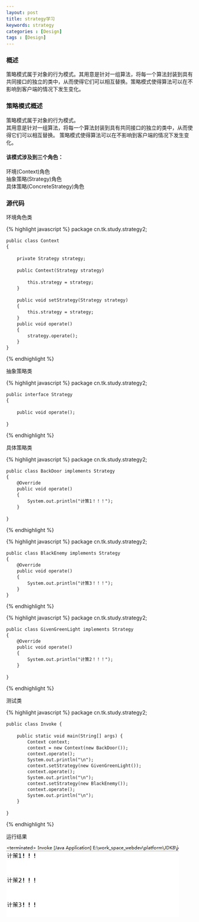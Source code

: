 ```yaml
---
layout: post
title: strategy学习
keywords: strategy
categories : [Design]
tags : [Design]
---
```

### 概述

策略模式属于对象的行为模式。其用意是针对一组算法，将每一个算法封装到具有共同接口的独立的类中，从而使得它们可以相互替换。策略模式使得算法可以在不影响到客户端的情况下发生变化。

### 策略模式概述  

策略模式属于对象的行为模式。  
其用意是针对一组算法，将每一个算法封装到具有共同接口的独立的类中，从而使得它们可以相互替换。   策略模式使得算法可以在不影响到客户端的情况下发生变化。

#### 该模式涉及到三个角色：  

环境(Context)角色  
抽象策略(Strategy)角色  
具体策略(ConcreteStrategy)角色

### 源代码

环境角色类

{% highlight javascript %}
    package cn.tk.study.strategy2;

	public class Context 
	{
		
		private Strategy strategy;
		
		public Context(Strategy strategy) 

			this.strategy = strategy;
		}
		
		public void setStrategy(Strategy strategy) 
		{
			this.strategy = strategy;
		}
		public void operate()
		{
			strategy.operate();
		}
	}

{% endhighlight %}

抽象策略类

{% highlight javascript %}
	package cn.tk.study.strategy2;
	
	public interface Strategy 
	{
		
		public void operate();
	
	}
{% endhighlight %}

具体策略类

{% highlight javascript %}
    package cn.tk.study.strategy2;

	public class BackDoor implements Strategy 
	{
		@Override
		public void operate() 
		{
			System.out.println("计策1！！！");
		}
	
	}
{% endhighlight %}

{% highlight javascript %}
    package cn.tk.study.strategy2;

	public class BlackEnemy implements Strategy 
	{
		@Override
		public void operate() 
		{
			System.out.println("计策3！！！");
		}
	}
{% endhighlight %}

{% highlight javascript %}
    package cn.tk.study.strategy2;

	public class GivenGreenLight implements Strategy 
	{
		@Override
		public void operate() 
		{
			System.out.println("计策2！！！");
		}
	
	}
{% endhighlight %}

测试类

{% highlight javascript %}
    package cn.tk.study.strategy2;

	public class Invoke {
	
		public static void main(String[] args) {
			Context context;
			context = new Context(new BackDoor());
			context.operate();
			System.out.println("\n");  
			context.setStrategy(new GivenGreenLight());
			context.operate();
			System.out.println("\n");  
			context.setStrategy(new BlackEnemy());
			context.operate();
			System.out.println("\n");  
		}
	
	}
{% endhighlight %}

运行结果

![picture](/images/designpattern/strategyrunreaults.png)
